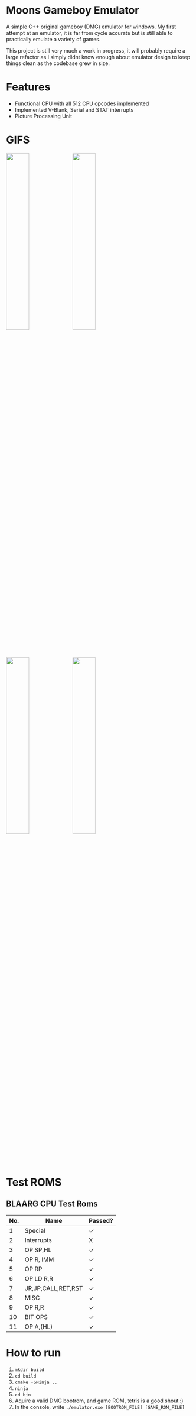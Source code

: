 # Moons Gameboy Emulator
A simple C++ original gameboy (DMG) emulator for windows.
My first attempt at an emulator, it is far from cycle accurate but is still able to
practically emulate a variety of games.

This project is still very much a work in progress, it will probably require a large refactor
as I simply didnt know enough about emulator design to keep things clean as the codebase grew
in size.

# Features
* Functional CPU with all 512 CPU opcodes implemented
* Implemented V-Blank, Serial and STAT interrupts
* Picture Processing Unit

# GIFS
<p float="left">
  <img src="./preview/Logo.gif" width="35%" height="35%"/>
  <img src="./preview/Tetris.gif" width="35%" height="35%"/>
  <img src="./preview/Tennis.gif" width="35%" height="35%"/>
  <img src="./preview/SML.gif" width="35%" height="35%"/>
</p>


# Test ROMS
## BLAARG CPU Test Roms


| No. |   Name  |   Passed?  |
| --- | ------- | ---------- |
|  1  | Special            |✓|
|  2  | Interrupts         |X|
|  3  | OP SP,HL           |✓|
|  4  | OP R, IMM          |✓|
|  5  | OP RP              |✓|
|  6  | OP LD R,R          |✓|
|  7  | JR,JP,CALL,RET,RST |✓|
|  8  | MISC               |✓|
|  9  | OP R,R             |✓|
|  10 | BIT OPS            |✓|
|  11 | OP A,(HL)          |✓|


# How to run
1) `mkdir build`
2) `cd build`
3) `cmake -GNinja ..`
4) `ninja`
5) `cd bin`
7) Aquire a valid DMG bootrom, and game ROM, tetris is a good shout :)
8) In the console, write `./emulator.exe [BOOTROM_FILE] [GAME_ROM_FILE]`
